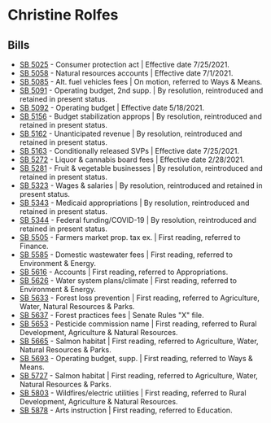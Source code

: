 # Christine Rolfes
## Bills
* [SB 5025](/bill/2021-22/sb/5025/) - Consumer protection act | Effective date 7/25/2021.
* [SB 5058](/bill/2021-22/sb/5058/) - Natural resources accounts | Effective date 7/1/2021.
* [SB 5085](/bill/2021-22/sb/5085/) - Alt. fuel vehicles fees | On motion, referred to Ways & Means.
* [SB 5091](/bill/2021-22/sb/5091/) - Operating budget, 2nd supp. | By resolution, reintroduced and retained in present status.
* [SB 5092](/bill/2021-22/sb/5092/) - Operating budget | Effective date 5/18/2021.
* [SB 5156](/bill/2021-22/sb/5156/) - Budget stabilization approps | By resolution, reintroduced and retained in present status.
* [SB 5162](/bill/2021-22/sb/5162/) - Unanticipated revenue | By resolution, reintroduced and retained in present status.
* [SB 5163](/bill/2021-22/sb/5163/) - Conditionally released SVPs | Effective date 7/25/2021.
* [SB 5272](/bill/2021-22/sb/5272/) - Liquor & cannabis board fees | Effective date 2/28/2021.
* [SB 5281](/bill/2021-22/sb/5281/) - Fruit & vegetable businesses | By resolution, reintroduced and retained in present status.
* [SB 5323](/bill/2021-22/sb/5323/) - Wages & salaries | By resolution, reintroduced and retained in present status.
* [SB 5343](/bill/2021-22/sb/5343/) - Medicaid appropriations | By resolution, reintroduced and retained in present status.
* [SB 5344](/bill/2021-22/sb/5344/) - Federal funding/COVID-19 | By resolution, reintroduced and retained in present status.
* [SB 5505](/bill/2021-22/sb/5505/) - Farmers market prop. tax ex. | First reading, referred to Finance.
* [SB 5585](/bill/2021-22/sb/5585/) - Domestic wastewater fees | First reading, referred to Environment & Energy.
* [SB 5616](/bill/2021-22/sb/5616/) - Accounts | First reading, referred to Appropriations.
* [SB 5626](/bill/2021-22/sb/5626/) - Water system plans/climate | First reading, referred to Environment & Energy.
* [SB 5633](/bill/2021-22/sb/5633/) - Forest loss prevention | First reading, referred to Agriculture, Water, Natural Resources & Parks.
* [SB 5637](/bill/2021-22/sb/5637/) - Forest practices fees | Senate Rules "X" file.
* [SB 5653](/bill/2021-22/sb/5653/) - Pesticide commission name | First reading, referred to Rural Development, Agriculture & Natural Resources.
* [SB 5665](/bill/2021-22/sb/5665/) - Salmon habitat | First reading, referred to Agriculture, Water, Natural Resources & Parks.
* [SB 5693](/bill/2021-22/sb/5693/) - Operating budget, supp. | First reading, referred to Ways & Means.
* [SB 5727](/bill/2021-22/sb/5727/) - Salmon habitat | First reading, referred to Agriculture, Water, Natural Resources & Parks.
* [SB 5803](/bill/2021-22/sb/5803/) - Wildfires/electric utilities | First reading, referred to Rural Development, Agriculture & Natural Resources.
* [SB 5878](/bill/2021-22/sb/5878/) - Arts instruction | First reading, referred to Education.
